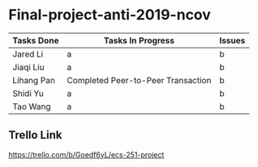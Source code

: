 # Final-project-anti-2019-ncov


  |Tasks Done | Tasks In Progress | Issues
---------- | ------------------ | ----------------
Jared Li | a  | b | c
Jiaqi Liu | a | b
Lihang Pan | Completed Peer-to-Peer Transaction | b | c
Shidi Yu | a | b | c
Tao Wang | a | b | c














## Trello Link

https://trello.com/b/Goedf6yL/ecs-251-project
